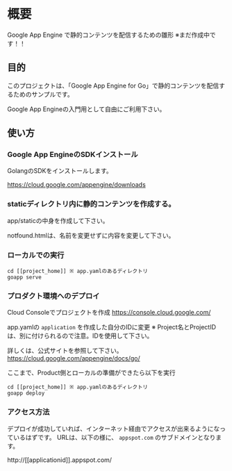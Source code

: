 # 概要
Google App Engine で静的コンテンツを配信するための雛形
※まだ作成中です！！
 
## 目的

このプロジェクトは、「Google App Engine for Go」で静的コンテンツを配信するためのサンプルです。

Google App Engineの入門用として自由にご利用下さい。

## 使い方

### Google App EngineのSDKインストール

GolangのSDKをインストールします。

https://cloud.google.com/appengine/downloads


### staticディレクトリ内に静的コンテンツを作成する。

app/staticの中身を作成して下さい。

notfound.htmlは、名前を変更せずに内容を変更して下さい。

### ローカルでの実行
```
cd [[project_home]] ※ app.yamlのあるディレクトリ
goapp serve 
```

### プロダクト環境へのデプロイ

Cloud Consoleでプロジェクトを作成
https://console.cloud.google.com/


app.yamlの `application` を作成した自分のIDに変更
※ Project名とProjectIDは、別に付けられるので注意。IDを使用して下さい。

詳しくは、公式サイトを参照して下さい。
https://cloud.google.com/appengine/docs/go/

ここまで、Product側とローカルの準備ができたら以下を実行

```
cd [[project_home]] ※ app.yamlのあるディレクトリ
goapp deploy
```

### アクセス方法

デプロイが成功していれば、インターネット経由でアクセスが出来るようになっているはずです。
URLは、以下の様に、 `appspot.com` のサブドメインとなります。

http://[[applicationid]].appspot.com/

